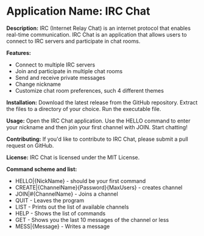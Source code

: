 # Application Name: IRC Chat

**Description:**
IRC (Internet Relay Chat) is an internet protocol that enables real-time communication. IRC Chat is an application that allows users to connect to IRC servers and participate in chat rooms.

**Features:**
- Connect to multiple IRC servers
- Join and participate in multiple chat rooms
- Send and receive private messages
- Change nickname 
- Customize chat room preferences, such 4 different themes

**Installation:**
Download the latest release from the GitHub repository.
Extract the files to a directory of your choice.
Run the executable file.

**Usage:**
Open the IRC Chat application.
Use the HELLO command to enter your nickname and then join your first channel with JOIN.
Start chatting!

**Contributing:**
If you'd like to contribute to IRC Chat, please submit a pull request on GitHub.

**License:**
IRC Chat is licensed under the MIT License.

 **Command scheme and list:**
- HELLO|{NickName} - should be your first command
- CREATE|{ChannelName}{Password}{MaxUsers} - creates channel
- JOIN|#{ChannelName} - Joins a channel
- QUIT - Leaves the program
- LIST - Prints out the list of available channels
- HELP - Shows the list of commands
- GET - Shows you the last 10 messages of the channel or less 
- MESS|{Message} - Writes a message



